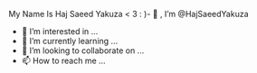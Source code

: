  My Name Is Haj Saeed Yakuza < 3  : )- 👋 , I’m @HajSaeedYakuza
- 👀 I’m interested in ...
- 🌱 I’m currently learning ...
- 💞️ I’m looking to collaborate on ...
- 📫 How to reach me ...

<!---
HajSaeedYakuza/HajSaeedYakuza is a ✨ special ✨ repository because its `README.md` (this file) appears on your GitHub profile.
You can click the Preview link to take a look at your changes.
--->
